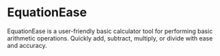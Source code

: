 # EquationEase
EquationEase is a user-friendly basic calculator tool for performing basic arithmetic operations. Quickly add, subtract, multiply, or divide with ease and accuracy.
